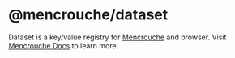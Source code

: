 # @mencrouche/dataset

Dataset is a key/value registry for [Mencrouche](https://mencrouche.com) and browser.
Visit [Mencrouche Docs](https://docs.mencrouche.com) to learn more.
